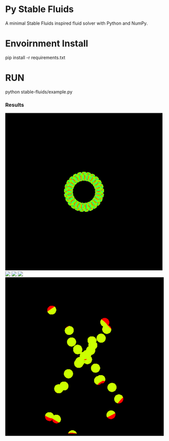 # Py Stable Fluids
A minimal Stable Fluids inspired fluid solver with Python and NumPy.
# Envoirnment Install
pip install -r requirements.txt
# RUN
python stable-fluids/example.py
### Results
![](example1.gif)
![](example2.gif)
![](example3.gif)
![](example4.gif)
![](example5.gif)


